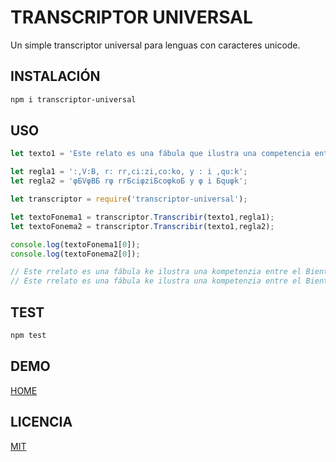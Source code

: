 # TRANSCRIPTOR UNIVERSAL

Un simple transcriptor universal para lenguas con caracteres unicode.

## INSTALACIÓN

```bash
npm i transcriptor-universal
```

## USO

```js
let texto1 = 'Este relato es una fábula que ilustra una competencia entre el Viento del Norte y el Sol ...';

let regla1 = ':,V:B, r: rr,ci:zi,co:ko, y : i ,qu:k';
let regla2 = 'φБVφBБ rφ rrБciφziБcoφkoБ y φ i Бquφk';

let transcriptor = require('transcriptor-universal');

let textoFonema1 = transcriptor.Transcribir(texto1,regla1);
let textoFonema2 = transcriptor.Transcribir(texto1,regla2);

console.log(textoFonema1[0]);
console.log(textoFonema2[0]);

// Este rrelato es una fábula ke ilustra una kompetenzia entre el Biento del Norte i el Sol ...
// Este rrelato es una fábula ke ilustra una kompetenzia entre el Biento del Norte i el Sol ...
```

## TEST

```bash
npm test
```

## DEMO

[HOME](https://armotus.github.io/transcriptor-universal)

## LICENCIA

[MIT](https://opensource.org/license/mit)